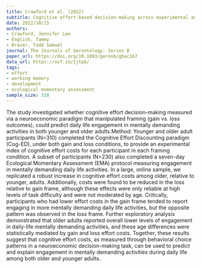 ```yaml
---
title: Crawford et al. (2022)
subtitle: Cognitive effort-based decision-making across experimental and daily life indices in younger and older adults
date: 2022/10/15
authors:
- Crawford, Jennifer Lee
- English, Tammy
- Braver, Todd Samuel
journal: The Journals of Gerontology: Series B
paper_url: https://doi.org/10.1093/geronb/gbac167
data_url: https://osf.io/2jtpb/
tags:
- effort
- working memory
- development
- ecological momentary assessment
sample_size: 310
---
```


The study investigated whether cognitive effort decision-making measured via a neuroeconomic paradigm that manipulated framing (gain vs. loss outcomes), could predict daily life engagement in mentally demanding activities in both younger and older adults.Method: Younger and older adult participants (N=310) completed the Cognitive Effort Discounting paradigm (Cog-ED), under both gain and loss conditions, to provide an experimental index of cognitive effort costs for each participant in each framing condition. A subset of participants (N=230) also completed a seven-day Ecological Momentary Assessment (EMA) protocol measuring engagement in mentally demanding daily life activities. In a large, online sample, we replicated a robust increase in cognitive effort costs among older, relative to younger, adults. Additionally, costs were found to be reduced in the loss relative to gain frame, although these effects were only reliable at high levels of task difficulty and were not moderated by age. Critically, participants who had lower effort costs in the gain frame tended to report engaging in more mentally demanding daily life activities, but the opposite pattern was observed in the loss frame. Further exploratory analysis demonstrated that older adults reported overall lower levels of engagement in daily-life mentally demanding activities, and these age differences were statistically mediated by gain and loss effort costs. Together, these results suggest that cognitive effort costs, as measured through behavioral choice patterns in a neuroeconomic decision-making task, can be used to predict and explain engagement in mentally demanding activities during daily life among both older and younger adults.
